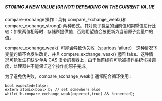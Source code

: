 ##### STORING A NEW VALUE (OR NOT) DEPENDING ON THE CURRENT VALUE
compare-exchange 操作：具有 compare_exchange_weak()和 compare_exchange_strong() 两种形式。其对原子类型的当前值和期望值进行比较：如果两值相等时，存储所提供值，否则期望值会被更新为当前原子变量中的值。

compare_exchange_weak() 可能会导致伪失败（spurious failure），这种情况下变量的值不会发生改变，并且 compare_exchange_weak() 返回 false。这种情况可能发生在缺少单条 CAS 指令的机器上，由于当前线程可能被操作系统切换调度，处理器并不能保证这个操作能原子完成。

为了避免伪失败，compare_exchange_weak() 通常配合循环使用：
```
bool expected=false;  
extern atomic<bool> b; // set somewhere else while(!b.compare_exchange_weak(expected,true) && !expected);
```
